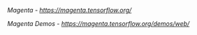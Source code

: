 
*Magenta - https://magenta.tensorflow.org/*

*Magenta Demos - https://magenta.tensorflow.org/demos/web/*
